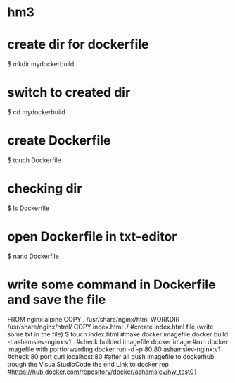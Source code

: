 # hm3

# create dir for dockerfile
$ mkdir mydockerbuild
# switch to created dir
$ cd mydockerbuild
# create Dockerfile
$ touch Dockerfile
# checking dir
$ ls Dockerfile
# open Dockerfile in txt-editor
$ nano Dockerfile
# write some command in Dockerfile and save the file
FROM nginx:alpine
COPY . /usr/share/nginx/html
WORKDIR /usr/share/nginx/html/
COPY index.html ./
#create index.html file (write some txt in the file)
$ touch index.html
#make docker imagefile
docker build -t ashamsiev-nginx:v1 .
#check builded imagefile
docker image
#run docker imagefile with portforwarding
docker run -d -p 80:80 ashamsiev-nginx:v1
#check 80 port
curl localhost:80
#after all push imagefile to dockerhub trough the VisualStudioCode
the end
Link to docker rep
#https://hub.docker.com/repository/docker/ashamsiev/hw_test01

